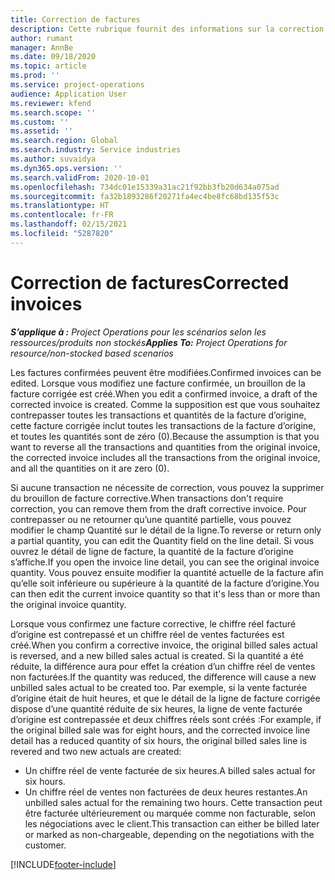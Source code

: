 ```yaml
---
title: Correction de factures
description: Cette rubrique fournit des informations sur la correction de factures.
author: rumant
manager: AnnBe
ms.date: 09/18/2020
ms.topic: article
ms.prod: ''
ms.service: project-operations
audience: Application User
ms.reviewer: kfend
ms.search.scope: ''
ms.custom: ''
ms.assetid: ''
ms.search.region: Global
ms.search.industry: Service industries
ms.author: suvaidya
ms.dyn365.ops.version: ''
ms.search.validFrom: 2020-10-01
ms.openlocfilehash: 734dc01e15339a31ac21f92bb3fb20d634a075ad
ms.sourcegitcommit: fa32b1893286f20271fa4ec4be8fc68bd135f53c
ms.translationtype: HT
ms.contentlocale: fr-FR
ms.lasthandoff: 02/15/2021
ms.locfileid: "5287820"
---
```

# <a name="corrected-invoices"></a><span data-ttu-id="e82d3-103">Correction de factures</span><span class="sxs-lookup"><span data-stu-id="e82d3-103">Corrected invoices</span></span>

<span data-ttu-id="e82d3-104">_**S’applique à :** Project Operations pour les scénarios selon les ressources/produits non stockés_</span><span class="sxs-lookup"><span data-stu-id="e82d3-104">_**Applies To:** Project Operations for resource/non-stocked based scenarios_</span></span>

<span data-ttu-id="e82d3-105">Les factures confirmées peuvent être modifiées.</span><span class="sxs-lookup"><span data-stu-id="e82d3-105">Confirmed invoices can be edited.</span></span> <span data-ttu-id="e82d3-106">Lorsque vous modifiez une facture confirmée, un brouillon de la facture corrigée est créé.</span><span class="sxs-lookup"><span data-stu-id="e82d3-106">When you edit a confirmed invoice, a draft of the corrected invoice is created.</span></span> <span data-ttu-id="e82d3-107">Comme la supposition est que vous souhaitez contrepasser toutes les transactions et quantités de la facture d’origine, cette facture corrigée inclut toutes les transactions de la facture d’origine, et toutes les quantités sont de zéro (0).</span><span class="sxs-lookup"><span data-stu-id="e82d3-107">Because the assumption is that you want to reverse all the transactions and quantities from the original invoice, the corrected invoice includes all the transactions from the original invoice, and all the quantities on it are zero (0).</span></span>

<span data-ttu-id="e82d3-108">Si aucune transaction ne nécessite de correction, vous pouvez la supprimer du brouillon de facture corrective.</span><span class="sxs-lookup"><span data-stu-id="e82d3-108">When transactions don't require correction, you can remove them from the draft corrective invoice.</span></span> <span data-ttu-id="e82d3-109">Pour contrepasser ou ne retourner qu’une quantité partielle, vous pouvez modifier le champ Quantité sur le détail de la ligne.</span><span class="sxs-lookup"><span data-stu-id="e82d3-109">To reverse or return only a partial quantity, you can edit the Quantity field on the line detail.</span></span> <span data-ttu-id="e82d3-110">Si vous ouvrez le détail de ligne de facture, la quantité de la facture d’origine s’affiche.</span><span class="sxs-lookup"><span data-stu-id="e82d3-110">If you open the invoice line detail, you can see the original invoice quantity.</span></span> <span data-ttu-id="e82d3-111">Vous pouvez ensuite modifier la quantité actuelle de la facture afin qu’elle soit inférieure ou supérieure à la quantité de la facture d’origine.</span><span class="sxs-lookup"><span data-stu-id="e82d3-111">You can then edit the current invoice quantity so that it's less than or more than the original invoice quantity.</span></span>

<span data-ttu-id="e82d3-112">Lorsque vous confirmez une facture corrective, le chiffre réel facturé d’origine est contrepassé et un chiffre réel de ventes facturées est créé.</span><span class="sxs-lookup"><span data-stu-id="e82d3-112">When you confirm a corrective invoice, the original billed sales actual is reversed, and a new billed sales actual is created.</span></span> <span data-ttu-id="e82d3-113">Si la quantité a été réduite, la différence aura pour effet la création d’un chiffre réel de ventes non facturées.</span><span class="sxs-lookup"><span data-stu-id="e82d3-113">If the quantity was reduced, the difference will cause a new unbilled sales actual to be created too.</span></span> <span data-ttu-id="e82d3-114">Par exemple, si la vente facturée d’origine était de huit heures, et que le détail de la ligne de facture corrigée dispose d’une quantité réduite de six heures, la ligne de vente facturée d’origine est contrepassée et deux chiffres réels sont créés :</span><span class="sxs-lookup"><span data-stu-id="e82d3-114">For example, if the original billed sale was for eight hours, and the corrected invoice line detail has a reduced quantity of six hours, the original billed sales line is revered and two new actuals are created:</span></span>

- <span data-ttu-id="e82d3-115">Un chiffre réel de vente facturée de six heures.</span><span class="sxs-lookup"><span data-stu-id="e82d3-115">A billed sales actual for six hours.</span></span>
- <span data-ttu-id="e82d3-116">Un chiffre réel de ventes non facturées de deux heures restantes.</span><span class="sxs-lookup"><span data-stu-id="e82d3-116">An unbilled sales actual for the remaining two hours.</span></span> <span data-ttu-id="e82d3-117">Cette transaction peut être facturée ultérieurement ou marquée comme non facturable, selon les négociations avec le client.</span><span class="sxs-lookup"><span data-stu-id="e82d3-117">This transaction can either be billed later or marked as non-chargeable, depending on the negotiations with the customer.</span></span>


[!INCLUDE[footer-include](../includes/footer-banner.md)]